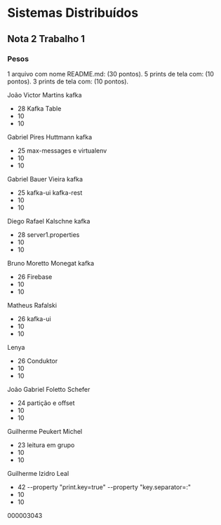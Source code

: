 # Sistemas Distribuídos
## Nota 2 Trabalho 1
### Pesos

1 arquivo com nome README.md: (30 pontos). 
5 prints de tela com: (10 pontos). 
3 prints de tela com: (10 pontos). 

João Victor Martins kafka
- 28 Kafka Table
- 10
- 10   

Gabriel Pires Huttmann kafka
- 25 max-messages e virtualenv
- 10
- 10

Gabriel Bauer Vieira kafka
- 25 kafka-ui  kafka-rest
- 10
- 10

Diego Rafael Kalschne kafka
- 28 server1.properties
- 10
- 10

Bruno Moretto Monegat kafka
- 26  Firebase
- 10
- 10

Matheus Rafalski 
- 26 kafka-ui   	
- 10
- 10

Lenya
- 26 Conduktor
- 10
- 10

João Gabriel Foletto Schefer
- 24  partição e offset
- 10
- 10


Guilherme Peukert Michel
- 23   leitura em grupo 
- 10
- 10


Guilherme Izidro Leal
- 42 --property "print.key=true" --property "key.separator=:"  
- 10
- 10


000003043